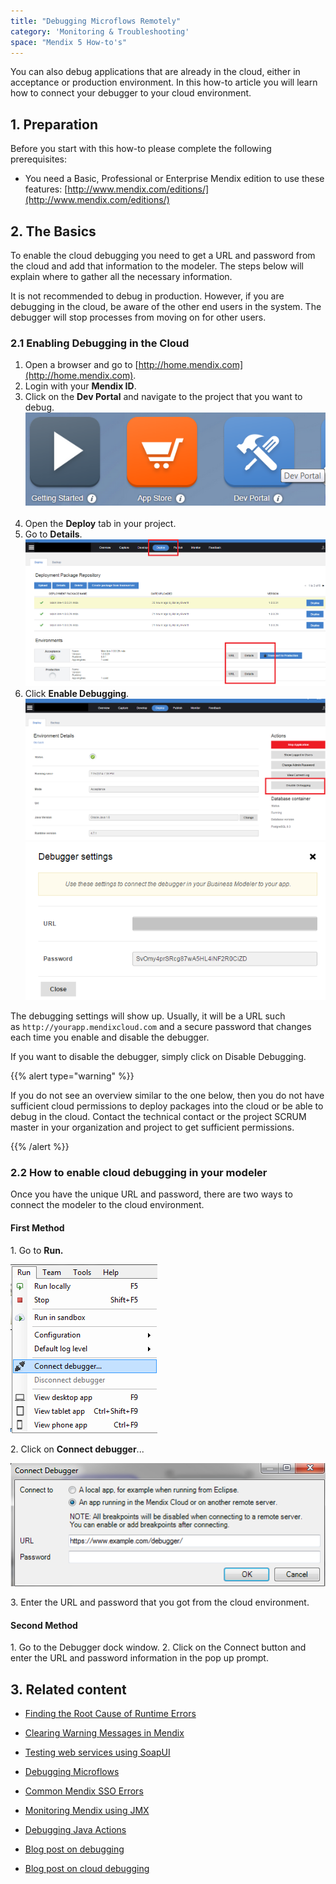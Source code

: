 ```yaml
---
title: "Debugging Microflows Remotely"
category: 'Monitoring & Troubleshooting'
space: "Mendix 5 How-to's"
---
```


You can also debug applications that are already in the cloud, either in acceptance or production environment. In this how-to article you will learn how to connect your debugger to your cloud environment. 

## 1\. Preparation

Before you start with this how-to please complete the following prerequisites:

*   You need a Basic, Professional or Enterprise Mendix edition to use these features: [http://www.mendix.com/editions/](http://www.mendix.com/editions/)

## 2\. The Basics

To enable the cloud debugging you need to get a URL and password from the cloud and add that information to the modeler. The steps below will explain where to gather all the necessary information. 

It is not recommended to debug in production. However, if you are debugging in the cloud, be aware of the other end users in the system. The debugger will stop processes from moving on for other users.

### 2.1 Enabling Debugging in the Cloud

1.  Open a browser and go to [http://home.mendix.com](http://home.mendix.com).
2.  Login with your **Mendix ID**.
3.  Click on the **Dev Portal** and navigate to the project that you want to debug.
    ![](attachments/8782780/10682377.png) 
4.  Open the **Deploy** tab in your project.
5.  Go to **Details**.
    ![](attachments/8782780/8946041.png)
6.  Click **Enable Debugging**.
    ![](attachments/8782780/8946042.png)![](attachments/8782780/8946043.png)

The debugging settings will show up. Usually, it will be a URL such as `http://yourapp.mendixcloud.com` and a secure password that changes each time you enable and disable the debugger.

If you want to disable the debugger, simply click on Disable Debugging.

{{% alert type="warning" %}}

If you do not see an overview similar to the one below, then you do not have sufficient cloud permissions to deploy packages into the cloud or be able to debug in the cloud. Contact the technical contact or the project SCRUM master in your organization and project to get sufficient permissions.

{{% /alert %}}

### 2.2 How to enable cloud debugging in your modeler

Once you have the unique URL and password, there are two ways to connect the modeler to the cloud environment. 

#### First Method

1\. Go to **Run.**

![](attachments/8782780/8946044.png)

2\. Click on **Connect debugger**...

![](attachments/8782780/8946045.png)

3\. Enter the URL and password that you got from the cloud environment.

#### Second Method

1\. Go to the Debugger dock window.
2\. Click on the Connect button and enter the URL and password information in the pop up prompt.

## 3\. Related content

*   [Finding the Root Cause of Runtime Errors](finding-the-root-cause-of-runtime-errors)
*   [Clearing Warning Messages in Mendix](clearing-warning-messages-in-mendix)
*   [Testing web services using SoapUI](testing-web-services-using-soapui)
*   [Debugging Microflows](debugging-microflows)
*   [Common Mendix SSO Errors](common-mendix-sso-errors)
*   [Monitoring Mendix using JMX](monitoring-mendix-using-jmx)
*   [Debugging Java Actions](debugging-java-actions)



*   [Blog post on debugging](http://www.mendix.com/tech-blog/the-ultimate-debugger/) 
*   [Blog post on cloud debugging](http://www.mendix.com/tech-blog/new-goodies-for-mendix-app-platform-users-mendix-business-modeler-4-3-release-today/)
